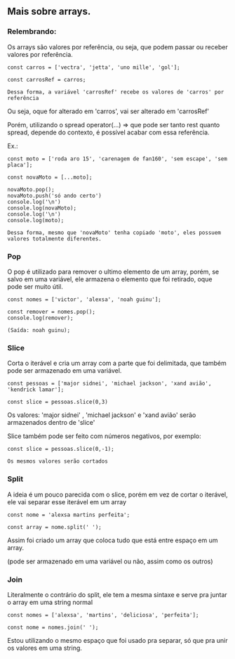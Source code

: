 ## Mais sobre arrays.

### Relembrando:

Os arrays são valores por referência, ou seja, que podem passar ou receber valores por referência.

    const carros = ['vectra', 'jetta', 'uno mille', 'gol'];

    const carrosRef = carros;

    Dessa forma, a variável 'carrosRef' recebe os valores de 'carros' por referência

Ou seja, oque for alterado em 'carros', vai ser alterado em 'carrosRef'

Porém, utilizando o spread operator(...) => que pode ser tanto rest quanto spread, depende do contexto, é possível acabar com essa referência.

Ex.:

    const moto = ['roda aro 15', 'carenagem de fan160', 'sem escape', 'sem placa'];

    const novaMoto = [...moto];

    novaMoto.pop();
    novaMoto.push('só ando certo')
    console.log('\n')
    console.log(novaMoto);
    console.log('\n')
    console.log(moto);

    Dessa forma, mesmo que 'novaMoto' tenha copiado 'moto', eles possuem valores totalmente diferentes.

### Pop

O pop é utilizado para remover o ultimo elemento de um array, porém, se salvo em uma variável, ele armazena o elemento que foi retirado, oque pode ser muito útil.

    const nomes = ['victor', 'alexsa', 'noah guinu'];

    const remover = nomes.pop();
    console.log(remover);

    (Saída: noah guinu);

### Slice

Corta o iterável e cria um array com a parte que foi delimitada, que também pode ser armazenado em uma variável.

    const pessoas = ['major sidnei', 'michael jackson', 'xand avião', 'kendrick lamar'];

    const slice = pessoas.slice(0,3)

Os valores: 'major sidnei' , 'michael jackson' e 'xand avião' serão armazenados dentro de 'slice'

Slice também pode ser feito com números negativos, por exemplo:

    const slice = pessoas.slice(0,-1);

    Os mesmos valores serão cortados

### Split

A ideia é um pouco parecida com o slice, porém em vez de cortar o iterável, ele vai separar esse iterável em um array

    const nome = 'alexsa martins perfeita';

    const array = nome.split(' ');

Assim foi criado um array que coloca tudo que está entre espaço em um array.

(pode ser armazenado em uma variável ou não, assim como os outros)

### Join

Literalmente o contrário do split, ele tem a mesma sintaxe e serve pra juntar o array em uma string normal

    const nomes = ['alexsa', 'martins', 'deliciosa', 'perfeita'];

    const nome = nomes.join(' ');

Estou utilizando o mesmo espaço que foi usado pra separar, só que pra unir os valores em uma string.
